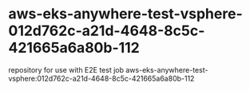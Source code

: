 # aws-eks-anywhere-test-vsphere-012d762c-a21d-4648-8c5c-421665a6a80b-112
repository for use with E2E test job aws-eks-anywhere-test-vsphere:012d762c-a21d-4648-8c5c-421665a6a80b-112
